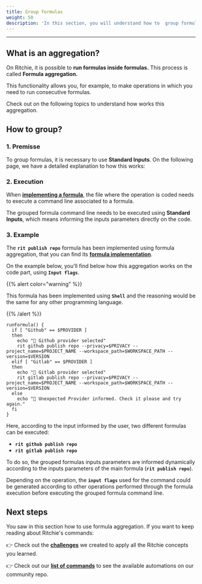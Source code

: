 ```yaml
---
title: Group formulas
weight: 50
description: 'In this section, you will understand how to  group formulas on Ritchie.'
---
```


---

## What is an aggregation?

On Ritchie, it is possible to **run formulas inside formulas.** This process is called **Formula aggregation.**‌

This functionality allows you, for example, to make operations in which you need to run consecutive formulas. 

Check out on the following topics to understand how works this aggregation. 

## How to group?

### 1. Premisse

To group formulas, it is necessary to use **Standard Inputs**. On the following page, we have a detailed explanation to how this works: 



### 2. Execution <a id="2-execution"></a>

When [**implementing a formula**](https://app.gitbook.com/@zup-products/s/ritchie/~/diff/drafts/-MHIAf91S1RlTOvJs_KU/how-to/implement-a-formula/@drafts), the file where the operation is coded needs to execute a command line associated to a formula.‌

The grouped formula command line needs to be executed using **Standard Inputs**, which means informing the inputs parameters directly on the code.‌

### 3. Example <a id="3-example"></a>

The **`rit publish repo`** formula has been implemented using formula aggregation, that you can find its [**formula implementation**](https://github.com/ZupIT/ritchie-formulas/tree/master/publish/repo).

On the example below, you'll find below how this aggregation works on the code part, using **`Input flags`**.

{{% alert color="warning" %}}

This formula has been implemented using **`Shell`** and the reasoning would be the same for any other programming language.

{{% /alert %}}

```text
runFormula() {
  if [ "Github" == $PROVIDER ]
  then
    echo "🐙 Github provider selected"
    rit github publish repo --privacy=$PRIVACY --project_name=$PROJECT_NAME --workspace_path=$WORKSPACE_PATH --version=$VERSION
  elif [ "Gitlab" == $PROVIDER ]
  then
    echo "🦊 Gitlab provider selected"
    rit gitlab publish repo --privacy=$PRIVACY --project_name=$PROJECT_NAME --workspace_path=$WORKSPACE_PATH --version=$VERSION
  else
    echo "🤖 Unexpected Provider informed. Check it please and try again."
  fi
}
```

Here, according to the input informed by the user, two different formulas can be executed:‌

* **`rit github publish repo`**
* **`rit gitlab publish repo`**

To do so, the grouped formulas inputs parameters are informed dynamically according to the inputs parameters of the main formula \(**`rit publish repo`**\). 

Depending on the operation, the **`input flags`** used for the command could be generated according to other operations performed through the formula execution before executing the grouped formula command line.‌

## Next steps 

You saw in this section how to use formula aggregation. If you want to keep reading about Ritchie's commands:‌

​👉 Check out the [**challenges**](/docs-ritchie/challenges/what-are-these-challenges/) we created to apply all the Ritchie concepts you learned.‌

​👉 Check out our [**list of commands**](/docs-ritchie/reference/list-of-commands-and-flags/) to see the available automations on our community repo.
